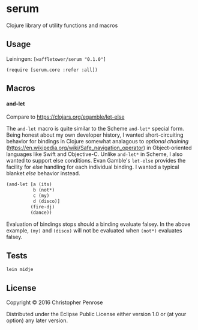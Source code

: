 # serum

Clojure library of utility functions and macros

## Usage

Leiningen:
`[waffletower/serum "0.1.0"]`

`(require [serum.core :refer :all])`

## Macros

#### and-let

Compare to https://clojars.org/egamble/let-else

The `and-let` macro is quite similar to the Scheme `and-let*` special
form.  Being honest about my own developer history, I wanted
short-circuiting behavior for bindings in Clojure somewhat analagous
to _optional chaining_
(https://en.wikipedia.org/wiki/Safe_navigation_operator) in
Object-oriented languages like Swift and Objective-C.  Unlike
`and-let*` in Scheme, I also wanted to support else conditions.  Evan
Gamble's `let-else` provides the facility for _else_ handling for each
individual binding.  I wanted a typical blanket _else_ behavior
instead.

``` Clojure
(and-let [a (its)
          b (not*)
          c (my)
          d (disco)]
         (fire-dj)
         (dance))
```

Evaluation of bindings stops should a binding evaluate
falsey.  In the above example, `(my)` and `(disco)` will not be
evaluated when `(not*)` evaluates falsey.

## Tests

`lein midje`

## License

Copyright © 2016 Christopher Penrose

Distributed under the Eclipse Public License either version 1.0 or (at
your option) any later version.
